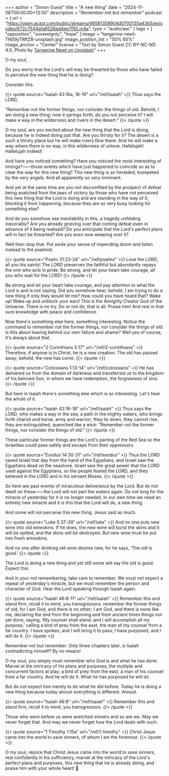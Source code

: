 +++
author = "Simon Guest"
title = "A new thing"
date = "2024-11-08T06:00:00+13:00"
description = "Remember not but remember"
podcast = { url = "https://open.acast.com/public/streams/66581358904d0700135a43b5/episodes/672c7544afa9526ed4ee7f50.m4a", type = "audio/aac" }
tags = [ "opposition", "sovereignty", "hope" ]
image = "tangerine-newt-TN09yTRftZ8-unsplash.jpg"
image_position_list = "50% 65%"
image_anchor = "Center"
license = "Text by Simon Guest CC BY-NC-ND 4.0, Photo by [Tangerine Newt on Unsplash](https://unsplash.com/photos/green-and-yellow-heart-shaped-decor-TN09yTRftZ8)"
+++

O my soul,

Do you worry that the Lord's will may be thwarted by those who have failed to perceive the new thing that he is doing?

Consider this.

{{< quote source="Isaiah 43:16a, 18-19" url="/ref/isaiah" >}}
Thus says the LORD,

“Remember not the former things, nor consider the things of old. Behold, I am doing a new thing; now it springs forth, do you not perceive it? I will make a way in the wilderness and rivers in the desert.”
{{< /quote >}}

O my soul, are you excited about the new thing that the Lord is doing, because he is indeed doing just that. Are you thirsty for it? The desert is a such a thirsty place but he will make rivers flow there. And he will make a way where there is no way, in this wilderness of unlove. Hallelujah! Hallelujah indeed!

And have you noticed something? Have you noticed the most interesting of timings?⸺those events which have just happened to coincide so as to clear the way for this new thing? This new thing is so heralded, trumpeted by the very angels. And all apparently so very imminent.

And yet at the same time are you not discomfited by the prospect of defeat being snatched from the jaws of victory by those who have not perceived this new thing that the Lord is doing and are standing in the way of it, blocking it from happening, because they are so very busy looking for something else?

And do you somehow see inevitability in this, a tragedy unfolding inexorably? Are you already grieving over that coming defeat even in advance of it being realised? Do you anticipate that the Lord's perfect plans will in fact be thwarted? Are you even now weeping over it?

Well then stop that. Put aside your sense of impending doom and listen instead to the psalmist.

{{< quote source="Psalm 31:23-24" url="/ref/psalms" >}}
Love the LORD, all you his saints! The LORD preserves the faithful but abundantly repays the one who acts in pride. Be strong, and let your heart take courage, all you who wait for the LORD!
{{< /quote >}}

Be strong and let your heart take courage, and pay attention to what the Lord is and is not saying. Did you somehow hear, behold, I am trying to do a new thing if only they would let me? How could you have heard that? Wake up! Wake up and unblock your ears! This is the Almighty Creator God of the Universe. There is no try. Do or not do, that is all. Praise him! And rest in that sure knowledge with peace and confidence.

Now there's something else here, something interesting. Notice the command to remember not the former things, nor consider the things of old. Is this about leaving behind our own failure and shame? Well yes of course, it's always about that.

{{< quote source="2 Corinthians 5:17" url="/ref/2-corinthians" >}}
Therefore, if anyone is in Christ, he is a new creation. The old has passed away; behold, the new has come.
{{< /quote >}}

{{< quote source="Colossians 1:13-14" url="/ref/colossians" >}}
He has delivered us from the domain of darkness and transferred us to the kingdom of his beloved Son, in whom we have redemption, the forgiveness of sins.
{{< /quote >}}

But here in Isaiah there's something else which is so interesting. Let's hear the whole of it.

{{< quote source="Isaiah 43:16-18" url="/ref/isaiah" >}}
Thus says the LORD, who makes a way in the sea, a path in the mighty waters, who brings forth chariot and horse, army and warrior; they lie down, they cannot rise, they are extinguished, quenched like a wick: “Remember not the former things, nor consider the things of old.”
{{< /quote >}}

These particular former things are the Lord's parting of the Red Sea so the Israelites could pass safely and escape from their oppressors.

{{< quote source="Exodus 14:30-31" url="/ref/exodus" >}}
Thus the LORD saved Israel that day from the hand of the Egyptians, and Israel saw the Egyptians dead on the seashore. Israel saw the great power that the LORD used against the Egyptians, so the people feared the LORD, and they believed in the LORD and in his servant Moses.
{{< /quote >}}

So here are past events of miraculous deliverance by the Lord. But do not dwell on these⸺the Lord will not part the waters again. Do not long for the miracle of yesterday for it is no longer needed. In our own time we need an entirely new miracle and it is this that the Lord will do, a new thing.

And some will not perceive this new thing. Jesus said as much.

{{< quote source="Luke 5:37-39" url="/ref/luke" >}}
And no one puts new wine into old wineskins. If he does, the new wine will burst the skins and it will be spilled, and the skins will be destroyed. But new wine must be put into fresh wineskins.

And no one after drinking old wine desires new, for he says, ‘The old is good.’
{{< /quote >}}

The Lord is doing a new thing and yet still some will say the old is good. Expect this.

And in your not remembering, take care to remember. We must not expect a repeat of yesterday's miracle, but we must remember the person and character of God. Hear the Lord speaking through Isaiah again.

{{< quote source="Isaiah 46:8-11" url="/ref/isaiah" >}}
Remember this and stand firm, recall it to mind, you transgressors, remember the former things of old; for I am God, and there is no other; I am God, and there is none like me, declaring the end from the beginning and from ancient times things not yet done, saying, ‘My counsel shall stand, and I will accomplish all my purpose,’ calling a bird of prey from the east, the man of my counsel from a far country. I have spoken, and I will bring it to pass; I have purposed, and I will do it.
{{< /quote >}}

Remember not but remember. Only three chapters later, is Isaiah contradicting himself? By no means!

O my soul, you simply must remember who God is and what he has done. Marvel at the intricacy of his plans and purposes, the multiple and concurrent factors at play: a bird of prey from the east, a man of his counsel from a far country. And he will do it. What he has purposed he will do.

But do not expect him merely to do what he did before. Today he is doing a new thing because today almost everything is different. Almost.

{{< quote source="Isaiah 46:8" url="/ref/isaiah" >}}
Remember this and stand firm, recall it to mind, you transgressors.
{{< /quote >}}

Those who went before us were wretched sinners and so are we. May we never forget that. And may we never forget how the Lord deals with such.

{{< quote source="1 Timothy 1:15a" url="/ref/1-timothy" >}}
Christ Jesus came into the world to save sinners, of whom I am the foremost.
{{< /quote >}}

O my soul, rejoice that Christ Jesus came into the world to save sinners, rest confidently in his sufficiency, marvel at the intricacy of the Lord's perfect plans and purposes, this new thing that he is already doing, and praise him with your whole heart! 🙏
